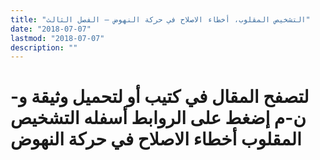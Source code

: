 ```yaml
---
title: "التشخيص المقلوب، أخطاء الاصلاح في حركة النهوض – الفصل الثالث"
date: "2018-07-07"
lastmod: "2018-07-07"
description: ""
---
```

# **لتصفح المقال في كتيب أو لتحميل وثيقة و-ن-م إضغط على الروابط أسفله** **التشخيص المقلوب أخطاء الاصلاح في حركة النهوض**

###